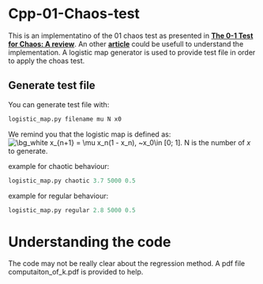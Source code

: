 # Cpp-01-Chaos-test
This is an implementatino of the 01 chaos test as presented in [**The 0-1 Test for Chaos: A review**](https://www.maths.usyd.edu.au/u/gottwald/preprints/testforchaos_MPI.pdf). An other [**article**](https://hal.archives-ouvertes.fr/hal-02388470/document) could be usefull to understand the implementation. A logistic map generator is used to provide test file in order to apply the choas test.

## Generate test file
You can generate test file with:
```py
logistic_map.py filename mu N x0

```
We remind you that the logistic map is defined as:
<img src="https://latex.codecogs.com/gif.image?\dpi{80}&space;\bg_white&space;x_{n&plus;1}&space;=&space;\mu&space;x_n(1&space;-&space;x_n),&space;~x_0\in&space;[0;&space;1]." title="\bg_white x_{n+1} = \mu x_n(1 - x_n), ~x_0\in [0; 1]." />
N is the number of *x* to generate.

example for chaotic behaviour:

```py
logistic_map.py chaotic 3.7 5000 0.5

```
example for regular behaviour:

```py
logistic_map.py regular 2.8 5000 0.5

```

# Understanding the code

The code may not be really clear about the regression method. A pdf file computaiton_of_k.pdf is provided to help.
